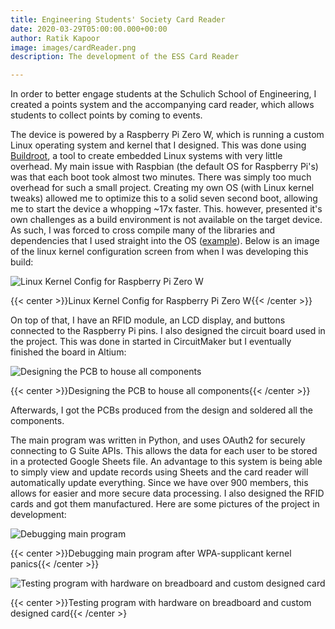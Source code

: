 ```yaml
---
title: Engineering Students' Society Card Reader
date: 2020-03-29T05:00:00.000+00:00
author: Ratik Kapoor
image: images/cardReader.png
description: The development of the ESS Card Reader

---
```

In order to better engage students at the Schulich School of Engineering, I created a points system and the accompanying card reader, which allows students to collect points by coming to events.

The device is powered by a Raspberry Pi Zero W, which is running a custom Linux operating system and kernel that I designed. This was done using [Buildroot](https://buildroot.org "Buildroot"), a tool to create embedded Linux systems with very little overhead. My main issue with Raspbian (the default OS for Raspberry Pi's) was that each boot took almost two minutes. There was simply too much overhead for such a small project. Creating my own OS (with Linux kernel tweaks) allowed me to optimize this to a solid seven second boot, allowing me to start the device a whopping \~17x faster. This. however, presented it's own challenges as a build environment is not available on the target device. As such, I was forced to cross compile many of the libraries and dependencies that I used straight into the OS ([example](https://github.com/RatikKapoor/buildroot_python_adafruit_blinka "Example")). Below is an image of the linux kernel configuration screen from when I was developing this build:

![](https://ratik.me/images/buildroot.png "Linux Kernel Config for Raspberry Pi Zero W")

{{< center >}}Linux Kernel Config for Raspberry Pi Zero W{{< /center >}}

On top of that, I have an RFID module, an LCD display, and buttons connected to the Raspberry Pi pins. I also designed the circuit board used in the project. This was done in started in CircuitMaker but I eventually finished the board in Altium:

![](https://ratik.me/images/cardReaderCircuitDesign.jpg "Designing the PCB to house all components")

{{< center >}}Designing the PCB to house all components{{< /center >}}

Afterwards, I got the PCBs produced from the design and soldered all the components.

The main program was written in Python, and uses OAuth2 for securely connecting to G Suite APIs. This allows the data for each user to be stored in a protected Google Sheets file. An advantage to this system is being able to simply view and update records using Sheets and the card reader will automatically update everything. Since we have over 900 members, this allows for easier and more secure data processing. I also designed the RFID cards and got them manufactured. Here are some pictures of the project in development:

![](https://ratik.me/images/cardReaderDebugging.jpg "Debugging main program")

{{< center >}}Debugging main program after WPA-supplicant kernel panics{{< /center >}}

![](https://ratik.me/images/cardReaderBreadboard.jpg "Testing program with hardware on breadboard and custom designed card")

{{< center >}}Testing program with hardware on breadboard and custom designed card{{< /center >}